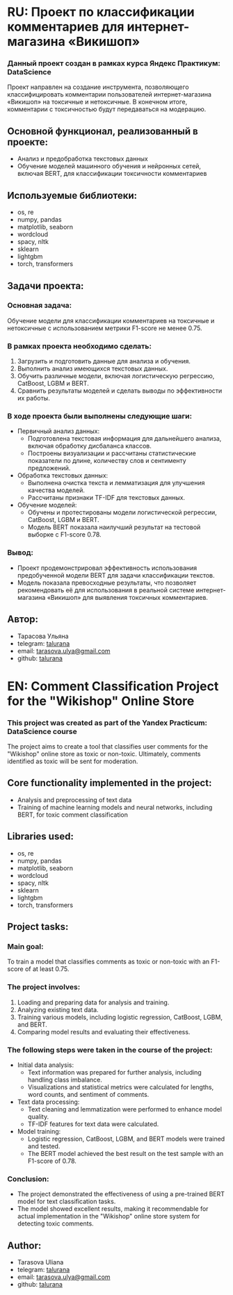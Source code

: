 # RU: Проект по классификации комментариев для интернет-магазина «Викишоп»

### Данный проект создан в рамках курса Яндекс Практикум: DataScience

Проект направлен на создание инструмента, позволяющего классифицировать комментарии пользователей интернет-магазина «Викишоп» на токсичные и нетоксичные. В конечном итоге, комментарии с токсичностью будут передаваться на модерацию.

## Основной функционал, реализованный в проекте:
- Анализ и предобработка текстовых данных
- Обучение моделей машинного обучения и нейронных сетей, включая BERT, для классификации токсичности комментариев

## Используемые библиотеки:
- os, re
- numpy, pandas
- matplotlib, seaborn
- wordcloud
- spacy, nltk
- sklearn
- lightgbm
- torch, transformers

## Задачи проекта:

### Основная задача:
Обучение модели для классификации комментариев на токсичные и нетоксичные с использованием метрики F1-score не менее 0.75.

### В рамках проекта необходимо сделать:
1. Загрузить и подготовить данные для анализа и обучения.
2. Выполнить анализ имеющихся текстовых данных.
3. Обучить различные модели, включая логистическую регрессию, CatBoost, LGBM и BERT.
4. Сравнить результаты моделей и сделать выводы по эффективности их работы.

### В ходе проекта были выполнены следующие шаги:
- Первичный анализ данных:
    - Подготовлена текстовая информация для дальнейшего анализа, включая обработку дисбаланса классов.
    - Построены визуализации и рассчитаны статистические показатели по длине, количеству слов и сентименту предложений.
- Обработка текстовых данных:
    - Выполнена очистка текста и лемматизация для улучшения качества моделей.
    - Рассчитаны признаки TF-IDF для текстовых данных.
- Обучение моделей:
    - Обучены и протестированы модели логистической регрессии, CatBoost, LGBM и BERT.
    - Модель BERT показала наилучший результат на тестовой выборке с F1-score 0.78.

### Вывод:
- Проект продемонстрировал эффективность использования предобученной модели BERT для задачи классификации текстов.
- Модель показала превосходные результаты, что позволяет рекомендовать её для использования в реальной системе интернет-магазина «Викишоп» для выявления токсичных комментариев.


## Автор:

- Тарасова Ульяна
- telegram: [talurana](https://t.me/talurana)
- email: tarasova.ulya@gmail.com
- github: [talurana](https://github.com/talurana)


# EN: Comment Classification Project for the "Wikishop" Online Store

### This project was created as part of the Yandex Practicum: DataScience course

The project aims to create a tool that classifies user comments for the "Wikishop" online store as toxic or non-toxic. Ultimately, comments identified as toxic will be sent for moderation.

## Core functionality implemented in the project:
- Analysis and preprocessing of text data
- Training of machine learning models and neural networks, including BERT, for toxic comment classification

## Libraries used:
- os, re
- numpy, pandas
- matplotlib, seaborn
- wordcloud
- spacy, nltk
- sklearn
- lightgbm
- torch, transformers

## Project tasks:

### Main goal:
To train a model that classifies comments as toxic or non-toxic with an F1-score of at least 0.75.

### The project involves:
1. Loading and preparing data for analysis and training.
2. Analyzing existing text data.
3. Training various models, including logistic regression, CatBoost, LGBM, and BERT.
4. Comparing model results and evaluating their effectiveness.

### The following steps were taken in the course of the project:
- Initial data analysis:
    - Text information was prepared for further analysis, including handling class imbalance.
    - Visualizations and statistical metrics were calculated for lengths, word counts, and sentiment of comments.
- Text data processing:
    - Text cleaning and lemmatization were performed to enhance model quality.
    - TF-IDF features for text data were calculated.
- Model training:
    - Logistic regression, CatBoost, LGBM, and BERT models were trained and tested.
    - The BERT model achieved the best result on the test sample with an F1-score of 0.78.

### Conclusion:
- The project demonstrated the effectiveness of using a pre-trained BERT model for text classification tasks.
- The model showed excellent results, making it recommendable for actual implementation in the "Wikishop" online store system for detecting toxic comments.

## Author:

- Tarasova Uliana
- telegram: [talurana](https://t.me/talurana)
- email: tarasova.ulya@gmail.com
- github: [talurana](https://github.com/talurana)
